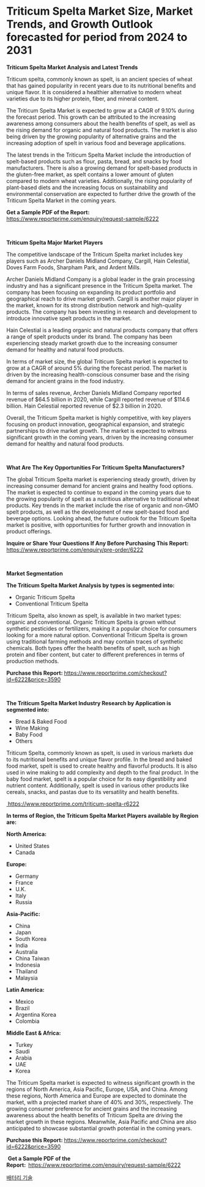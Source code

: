 <p><h1>Triticum Spelta Market Size, Market Trends, and Growth Outlook forecasted for period from 2024 to 2031</h1></p><p><strong>Triticum Spelta Market Analysis and Latest Trends</strong></p>
<p><p>Triticum spelta, commonly known as spelt, is an ancient species of wheat that has gained popularity in recent years due to its nutritional benefits and unique flavor. It is considered a healthier alternative to modern wheat varieties due to its higher protein, fiber, and mineral content.</p><p>The Triticum Spelta Market is expected to grow at a CAGR of 9.10% during the forecast period. This growth can be attributed to the increasing awareness among consumers about the health benefits of spelt, as well as the rising demand for organic and natural food products. The market is also being driven by the growing popularity of alternative grains and the increasing adoption of spelt in various food and beverage applications.</p><p>The latest trends in the Triticum Spelta Market include the introduction of spelt-based products such as flour, pasta, bread, and snacks by food manufacturers. There is also a growing demand for spelt-based products in the gluten-free market, as spelt contains a lower amount of gluten compared to modern wheat varieties. Additionally, the rising popularity of plant-based diets and the increasing focus on sustainability and environmental conservation are expected to further drive the growth of the Triticum Spelta Market in the coming years.</p></p>
<p><strong>Get a Sample PDF of the Report:&nbsp;</strong> <a href="https://www.reportprime.com/enquiry/request-sample/6222">https://www.reportprime.com/enquiry/request-sample/6222</a></p>
<p>&nbsp;</p>
<p><strong>Triticum Spelta Major Market Players</strong></p>
<p><p>The competitive landscape of the Triticum Spelta market includes key players such as Archer Daniels Midland Company, Cargill, Hain Celestial, Doves Farm Foods, Sharpham Park, and Ardent Mills. </p><p>Archer Daniels Midland Company is a global leader in the grain processing industry and has a significant presence in the Triticum Spelta market. The company has been focusing on expanding its product portfolio and geographical reach to drive market growth. Cargill is another major player in the market, known for its strong distribution network and high-quality products. The company has been investing in research and development to introduce innovative spelt products in the market.</p><p>Hain Celestial is a leading organic and natural products company that offers a range of spelt products under its brand. The company has been experiencing steady market growth due to the increasing consumer demand for healthy and natural food products. </p><p>In terms of market size, the global Triticum Spelta market is expected to grow at a CAGR of around 5% during the forecast period. The market is driven by the increasing health-conscious consumer base and the rising demand for ancient grains in the food industry.</p><p>In terms of sales revenue, Archer Daniels Midland Company reported revenue of $64.5 billion in 2020, while Cargill reported revenue of $114.6 billion. Hain Celestial reported revenue of $2.3 billion in 2020.</p><p>Overall, the Triticum Spelta market is highly competitive, with key players focusing on product innovation, geographical expansion, and strategic partnerships to drive market growth. The market is expected to witness significant growth in the coming years, driven by the increasing consumer demand for healthy and natural food products.</p></p>
<p>&nbsp;</p>
<p><strong>What Are The Key Opportunities For Triticum Spelta Manufacturers?</strong></p>
<p><p>The global Triticum Spelta market is experiencing steady growth, driven by increasing consumer demand for ancient grains and healthy food options. The market is expected to continue to expand in the coming years due to the growing popularity of spelt as a nutritious alternative to traditional wheat products. Key trends in the market include the rise of organic and non-GMO spelt products, as well as the development of new spelt-based food and beverage options. Looking ahead, the future outlook for the Triticum Spelta market is positive, with opportunities for further growth and innovation in product offerings.</p></p>
<p><strong>Inquire or Share Your Questions If Any Before Purchasing This Report:</strong> <a href="https://www.reportprime.com/enquiry/pre-order/6222">https://www.reportprime.com/enquiry/pre-order/6222</a></p>
<p>&nbsp;</p>
<p><strong>Market Segmentation</strong></p>
<p><strong>The Triticum Spelta Market Analysis by types is segmented into:</strong></p>
<p><ul><li>Organic Triticum Spelta</li><li>Conventional Triticum Spelta</li></ul></p>
<p><p>Triticum Spelta, also known as spelt, is available in two market types: organic and conventional. Organic Triticum Spelta is grown without synthetic pesticides or fertilizers, making it a popular choice for consumers looking for a more natural option. Conventional Triticum Spelta is grown using traditional farming methods and may contain traces of synthetic chemicals. Both types offer the health benefits of spelt, such as high protein and fiber content, but cater to different preferences in terms of production methods.</p></p>
<p><strong>Purchase this Report:&nbsp;</strong><a href="https://www.reportprime.com/checkout?id=6222&price=3590">https://www.reportprime.com/checkout?id=6222&price=3590</a></p>
<p>&nbsp;</p>
<p><strong>The Triticum Spelta Market Industry Research by Application is segmented into:</strong></p>
<p><ul><li>Bread & Baked Food</li><li>Wine Making</li><li>Baby Food</li><li>Others</li></ul></p>
<p><p>Triticum Spelta, commonly known as spelt, is used in various markets due to its nutritional benefits and unique flavor profile. In the bread and baked food market, spelt is used to create healthy and flavorful products. It is also used in wine making to add complexity and depth to the final product. In the baby food market, spelt is a popular choice for its easy digestibility and nutrient content. Additionally, spelt is used in various other products like cereals, snacks, and pastas due to its versatility and health benefits.</p></p>
<p><a href="https://www.reportprime.com/triticum-spelta-r6222">&nbsp;https://www.reportprime.com/triticum-spelta-r6222</a></p>
<p><strong>In terms of Region, the Triticum Spelta Market Players available by Region are:</strong></p>
<p>
    <p> <strong> North America: </strong>
        <ul>
            <li>United States</li>
            <li>Canada</li>
        </ul>
        </p> 
    <p> <strong> Europe: </strong>
        <ul>
            <li>Germany</li>
            <li>France</li>
            <li>U.K.</li>
            <li>Italy</li>
            <li>Russia</li>
        </ul>
        </p> 
    <p> <strong> Asia-Pacific: </strong>
        <ul>
            <li>China</li>
            <li>Japan</li>
            <li>South Korea</li>
            <li>India</li>
            <li>Australia</li>
            <li>China Taiwan</li>
            <li>Indonesia</li>
            <li>Thailand</li>
            <li>Malaysia</li>
        </ul>
        </p> 
    <p> <strong> Latin America: </strong>
        <ul>
            <li>Mexico</li>
            <li>Brazil</li>
            <li>Argentina Korea</li>
            <li>Colombia</li>
        </ul>
        </p> 
    <p> <strong> Middle East & Africa: </strong>
        <ul>
            <li>Turkey</li>
            <li>Saudi</li>
            <li>Arabia</li>
            <li>UAE</li>
            <li>Korea</li>
        </ul>
    </p>
    </p>
<p><p>The Triticum Spelta market is expected to witness significant growth in the regions of North America, Asia Pacific, Europe, USA, and China. Among these regions, North America and Europe are expected to dominate the market, with a projected market share of 40% and 30%, respectively. The growing consumer preference for ancient grains and the increasing awareness about the health benefits of Triticum Spelta are driving the market growth in these regions. Meanwhile, Asia Pacific and China are also anticipated to showcase substantial growth potential in the coming years.</p></p>
<p><strong>Purchase this Report: </strong><a href="https://www.reportprime.com/checkout?id=6222&price=3590">https://www.reportprime.com/checkout?id=6222&price=3590</a></p>
<p>&nbsp;<strong>Get a Sample PDF of the Report:&nbsp;&nbsp;</strong><a href="https://www.reportprime.com/enquiry/request-sample/6222">https://www.reportprime.com/enquiry/request-sample/6222</a></p>
<p><strong></strong></p>
<p><p><a href="https://github.com/Skyleitney456456/Market-Research-Report-List-1/blob/main/517790016849.md">배터리 기술</a></p></p>